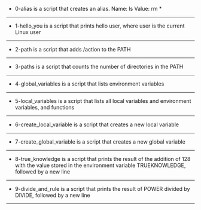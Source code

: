 * 0-alias is a script that creates an alias. Name: ls Value: rm *
----------------------------------
* 1-hello_you is a script that prints hello user, where user is the current Linux user
---------------------------------
* 2-path is a script that adds /action to the PATH
------------------------------
* 3-paths is a script that counts the number of directories in the PATH
----------------------------------
* 4-global_variables is a script that lists environment variables
-----------------------------------
* 5-local_variables is  a script that lists all local variables and environment variables, and functions
-------------------------------
* 6-create_local_variable is a script that creates a new local variable
----------------------------
* 7-create_global_variable is a script that creates a new global variable
-----------------------------
* 8-true_knowledge is a script that prints the result of the addition of 128 with the value stored in the environment variable TRUEKNOWLEDGE, followed by a new line
--------------------------------------------------------------
* 9-divide_and_rule is a script that prints the result of POWER divided by DIVIDE, followed by a new line
-------------------------------------


